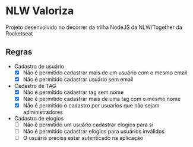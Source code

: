 # NLW Valoriza
Projeto desenvolvido no decorrer da trilha NodeJS da NLW/Together da Rocketseat

## Regras

- Cadastro de usuário
  - [x] Não é permitido cadastrar mais de um usuário com o mesmo email
  - [x] Não é permitido cadastrar usuário sem email

- Cadastro de TAG
  - [x] Não é permitido cadastrar tag sem nome
  - [x] Não é permitido cadastrar mais de uma tag com o mesmo nome
  - [x] Não é permitido o cadastro por usuarios que não sejam administradores

- Cadastro de elogios
  - [ ] Não é permitido um usuário cadastrar elogios para si
  - [ ] Não é permitido cadastrar elogios para usuários inválidos
  - [ ] O usuário precisa estar autenticado na aplicação